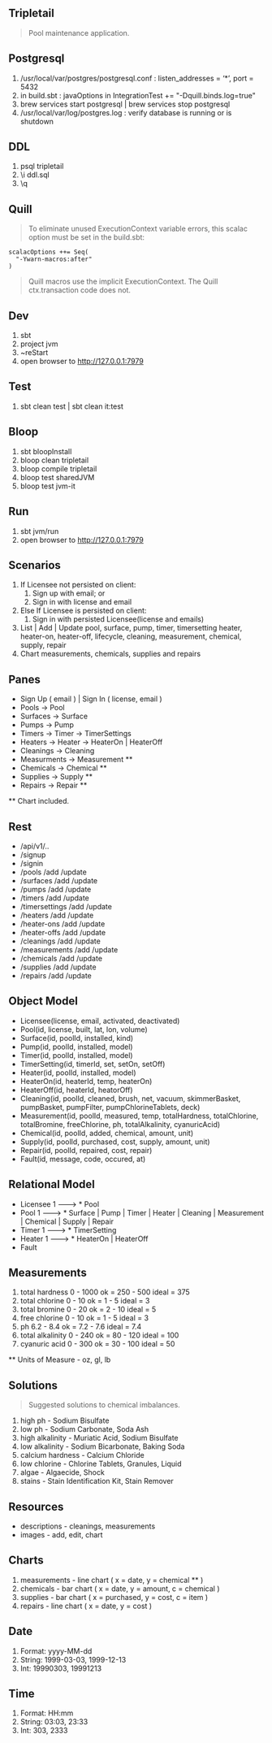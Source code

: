 Tripletail
----------
>Pool maintenance application.

Postgresql
----------
1. /usr/local/var/postgres/postgresql.conf : listen_addresses = ‘*’, port = 5432
2. in build.sbt : javaOptions in IntegrationTest += "-Dquill.binds.log=true"
3. brew services start postgresql | brew services stop postgresql
4. /usr/local/var/log/postgres.log : verify database is running or is shutdown

DDL
---
1. psql tripletail
2. \i ddl.sql
3. \q

Quill
-----
>To eliminate unused ExecutionContext variable errors, this scalac option must be set in the build.sbt:
```
scalacOptions ++= Seq(
  "-Ywarn-macros:after"
)
```
>Quill macros use the implicit ExecutionContext. The Quill ctx.transaction code does not.

Dev
---
1. sbt
2. project jvm
3. ~reStart
4. open browser to http://127.0.0.1:7979

Test
----
1. sbt clean test | sbt clean it:test

Bloop
-----
1. sbt bloopInstall
2. bloop clean tripletail
3. bloop compile tripletail
4. bloop test sharedJVM
5. bloop test jvm-it

Run
---
1. sbt jvm/run
2. open browser to http://127.0.0.1:7979

Scenarios
---------
1. If Licensee not persisted on client:
    1. Sign up with email; or
    2. Sign in with license and email
2. Else If Licensee is persisted on client:
    1. Sign in with persisted Licensee(license and emails)
3. List | Add | Update pool, surface, pump, timer, timersetting heater, heater-on, heater-off, lifecycle, cleaning, measurement, chemical, supply, repair
4. Chart measurements, chemicals, supplies and repairs

Panes
-----
* Sign Up ( email ) | Sign In ( license, email )
* Pools -> Pool
* Surfaces -> Surface
* Pumps -> Pump
* Timers -> Timer -> TimerSettings
* Heaters -> Heater -> HeaterOn | HeaterOff
* Cleanings -> Cleaning
* Measurments -> Measurement **
* Chemicals -> Chemical **
* Supplies -> Supply **
* Repairs -> Repair **

** Chart included.

Rest
----
* /api/v1/..
* /signup
* /signin
* /pools           /add   /update
* /surfaces        /add   /update
* /pumps           /add   /update
* /timers          /add   /update
* /timersettings   /add   /update
* /heaters         /add   /update
* /heater-ons      /add   /update
* /heater-offs     /add   /update
* /cleanings       /add   /update
* /measurements    /add   /update
* /chemicals       /add   /update
* /supplies        /add   /update
* /repairs         /add   /update

Object Model
------------
* Licensee(license, email, activated, deactivated)
* Pool(id, license, built, lat, lon, volume)
* Surface(id, poolId, installed, kind)
* Pump(id, poolId, installed, model)
* Timer(id, poolId, installed, model)
* TimerSetting(id, timerId, set, setOn, setOff)
* Heater(id, poolId, installed, model)
* HeaterOn(id, heaterId, temp, heaterOn)
* HeaterOff(id, heaterId, heatorOff)
* Cleaning(id, poolId, cleaned, brush, net, vacuum, skimmerBasket, pumpBasket, pumpFilter, pumpChlorineTablets, deck)
* Measurement(id, poolId, measured, temp, totalHardness, totalChlorine, totalBromine, freeChlorine, ph, totalAlkalinity, cyanuricAcid)
* Chemical(id, poolId, added, chemical, amount, unit)
* Supply(id, poolId, purchased, cost, supply, amount, unit)
* Repair(id, poolId, repaired, cost, repair)
* Fault(id, message, code, occured, at)

Relational Model
----------------
* Licensee 1 ---> * Pool
* Pool 1 ---> * Surface | Pump | Timer | Heater | Cleaning | Measurement | Chemical | Supply | Repair
* Timer 1 ---> * TimerSetting
* Heater 1 ---> * HeaterOn | HeaterOff
* Fault

Measurements
------------
1. total hardness 0 - 1000      ok = 250 - 500      ideal = 375
2. total chlorine 0 - 10        ok = 1 - 5          ideal = 3
3. total bromine 0 - 20         ok = 2 - 10         ideal = 5
4. free chlorine 0 - 10         ok = 1 - 5          ideal = 3
5. ph 6.2 - 8.4                 ok = 7.2 - 7.6      ideal = 7.4
6. total alkalinity 0 - 240     ok = 80 - 120       ideal = 100
7. cyanuric acid 0 - 300        ok = 30 - 100       ideal = 50
 
** Units of Measure - oz, gl, lb

Solutions
---------
>Suggested solutions to chemical imbalances.
1. high ph - Sodium Bisulfate
2. low ph - Sodium Carbonate, Soda Ash
3. high alkalinity - Muriatic Acid, Sodium Bisulfate
4. low alkalinity - Sodium Bicarbonate, Baking Soda
5. calcium hardness - Calcium Chloride
6. low chlorine - Chlorine Tablets, Granules, Liquid
7. algae - Algaecide, Shock
8. stains - Stain Identification Kit, Stain Remover

Resources
---------
* descriptions - cleanings, measurements
* images - add, edit, chart

Charts
------
1. measurements - line chart ( x = date, y = chemical ** )
2. chemicals - bar chart ( x = date, y = amount, c = chemical )
3. supplies - bar chart ( x = purchased, y = cost, c = item )
4. repairs - line chart ( x = date, y = cost )

Date
----
1. Format: yyyy-MM-dd
2. String: 1999-03-03, 1999-12-13
3. Int: 19990303, 19991213

Time
----
1. Format: HH:mm
2. String: 03:03, 23:33
3. Int: 303, 2333
